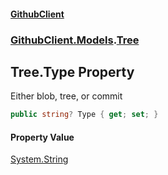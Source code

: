 #### [GithubClient](index 'index')
### [GithubClient.Models](GithubClient.Models 'GithubClient.Models').[Tree](GithubClient.Models.Tree 'GithubClient.Models.Tree')

## Tree.Type Property

Either blob, tree, or commit

```csharp
public string? Type { get; set; }
```

#### Property Value
[System.String](https://docs.microsoft.com/en-us/dotnet/api/System.String 'System.String')